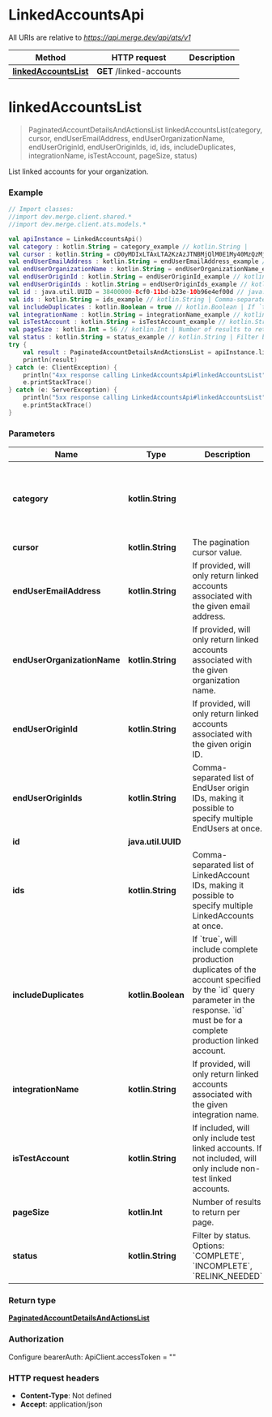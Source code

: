 # LinkedAccountsApi

All URIs are relative to *https://api.merge.dev/api/ats/v1*

Method | HTTP request | Description
------------- | ------------- | -------------
[**linkedAccountsList**](LinkedAccountsApi.md#linkedAccountsList) | **GET** /linked-accounts | 


<a name="linkedAccountsList"></a>
# **linkedAccountsList**
> PaginatedAccountDetailsAndActionsList linkedAccountsList(category, cursor, endUserEmailAddress, endUserOrganizationName, endUserOriginId, endUserOriginIds, id, ids, includeDuplicates, integrationName, isTestAccount, pageSize, status)



List linked accounts for your organization.

### Example
```kotlin
// Import classes:
//import dev.merge.client.shared.*
//import dev.merge.client.ats.models.*

val apiInstance = LinkedAccountsApi()
val category : kotlin.String = category_example // kotlin.String | 
val cursor : kotlin.String = cD0yMDIxLTAxLTA2KzAzJTNBMjQlM0E1My40MzQzMjYlMkIwMCUzQTAw // kotlin.String | The pagination cursor value.
val endUserEmailAddress : kotlin.String = endUserEmailAddress_example // kotlin.String | If provided, will only return linked accounts associated with the given email address.
val endUserOrganizationName : kotlin.String = endUserOrganizationName_example // kotlin.String | If provided, will only return linked accounts associated with the given organization name.
val endUserOriginId : kotlin.String = endUserOriginId_example // kotlin.String | If provided, will only return linked accounts associated with the given origin ID.
val endUserOriginIds : kotlin.String = endUserOriginIds_example // kotlin.String | Comma-separated list of EndUser origin IDs, making it possible to specify multiple EndUsers at once.
val id : java.util.UUID = 38400000-8cf0-11bd-b23e-10b96e4ef00d // java.util.UUID | 
val ids : kotlin.String = ids_example // kotlin.String | Comma-separated list of LinkedAccount IDs, making it possible to specify multiple LinkedAccounts at once.
val includeDuplicates : kotlin.Boolean = true // kotlin.Boolean | If `true`, will include complete production duplicates of the account specified by the `id` query parameter in the response. `id` must be for a complete production linked account.
val integrationName : kotlin.String = integrationName_example // kotlin.String | If provided, will only return linked accounts associated with the given integration name.
val isTestAccount : kotlin.String = isTestAccount_example // kotlin.String | If included, will only include test linked accounts. If not included, will only include non-test linked accounts.
val pageSize : kotlin.Int = 56 // kotlin.Int | Number of results to return per page.
val status : kotlin.String = status_example // kotlin.String | Filter by status. Options: `COMPLETE`, `INCOMPLETE`, `RELINK_NEEDED`
try {
    val result : PaginatedAccountDetailsAndActionsList = apiInstance.linkedAccountsList(category, cursor, endUserEmailAddress, endUserOrganizationName, endUserOriginId, endUserOriginIds, id, ids, includeDuplicates, integrationName, isTestAccount, pageSize, status)
    println(result)
} catch (e: ClientException) {
    println("4xx response calling LinkedAccountsApi#linkedAccountsList")
    e.printStackTrace()
} catch (e: ServerException) {
    println("5xx response calling LinkedAccountsApi#linkedAccountsList")
    e.printStackTrace()
}
```

### Parameters

Name | Type | Description  | Notes
------------- | ------------- | ------------- | -------------
 **category** | **kotlin.String**|  | [optional] [enum: accounting, ats, crm, filestorage, hris, mktg, ticketing]
 **cursor** | **kotlin.String**| The pagination cursor value. | [optional]
 **endUserEmailAddress** | **kotlin.String**| If provided, will only return linked accounts associated with the given email address. | [optional]
 **endUserOrganizationName** | **kotlin.String**| If provided, will only return linked accounts associated with the given organization name. | [optional]
 **endUserOriginId** | **kotlin.String**| If provided, will only return linked accounts associated with the given origin ID. | [optional]
 **endUserOriginIds** | **kotlin.String**| Comma-separated list of EndUser origin IDs, making it possible to specify multiple EndUsers at once. | [optional]
 **id** | **java.util.UUID**|  | [optional]
 **ids** | **kotlin.String**| Comma-separated list of LinkedAccount IDs, making it possible to specify multiple LinkedAccounts at once. | [optional]
 **includeDuplicates** | **kotlin.Boolean**| If &#x60;true&#x60;, will include complete production duplicates of the account specified by the &#x60;id&#x60; query parameter in the response. &#x60;id&#x60; must be for a complete production linked account. | [optional]
 **integrationName** | **kotlin.String**| If provided, will only return linked accounts associated with the given integration name. | [optional]
 **isTestAccount** | **kotlin.String**| If included, will only include test linked accounts. If not included, will only include non-test linked accounts. | [optional]
 **pageSize** | **kotlin.Int**| Number of results to return per page. | [optional]
 **status** | **kotlin.String**| Filter by status. Options: &#x60;COMPLETE&#x60;, &#x60;INCOMPLETE&#x60;, &#x60;RELINK_NEEDED&#x60; | [optional]

### Return type

[**PaginatedAccountDetailsAndActionsList**](PaginatedAccountDetailsAndActionsList.md)

### Authorization


Configure bearerAuth:
    ApiClient.accessToken = ""

### HTTP request headers

 - **Content-Type**: Not defined
 - **Accept**: application/json

